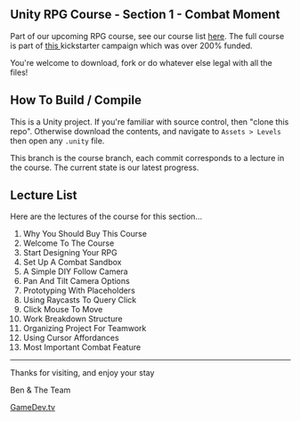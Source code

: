 ## Unity RPG Course - Section 1 - Combat Moment
Part of our upcoming RPG course, see our course list [here](https://www.udemy.com/u/bentristem/). The full course is part of [this ](https://www.udemy.com/draft/1110626/?instructorPreviewMode=guest&password=earlyaccess) kickstarter campaign which was over 200% funded.

You're welcome to download, fork or do whatever else legal with all the files!

## How To Build / Compile
This is a Unity project. If you're familiar with source control, then "clone this repo". Otherwise download the contents, and navigate to `Assets > Levels` then open any `.unity` file.

This branch is the course branch, each commit corresponds to a lecture in the course. The current state is our latest progress.

## Lecture List
Here are the lectures of the course for this section...

1. Why You Should Buy This Course
1. Welcome To The Course
1. Start Designing Your RPG
1. Set Up A Combat Sandbox
1. A Simple DIY Follow Camera
1. Pan And Tilt Camera Options
1. Prototyping With Placeholders
1. Using Raycasts To Query Click
1. Click Mouse To Move
1. Work Breakdown Structure
1. Organizing Project For Teamwork
1. Using Cursor Affordances
1. Most Important Combat Feature

---
Thanks for visiting, and enjoy your stay

Ben & The Team

[GameDev.tv](https://community.gamedev.tv)
